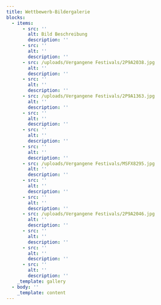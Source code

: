 ```yaml
---
title: Wettbewerb-Bildergalerie
blocks:
  - items:
      - src: ''
        alt: Bild Beschreibung
        description: ''
      - src: ''
        alt: ''
        description: ''
      - src: /uploads/Vergangene Festivals/2P9A2038.jpg
        alt: ''
        description: ''
      - src: ''
        alt: ''
        description: ''
      - src: /uploads/Vergangene Festivals/2P9A1363.jpg
        alt: ''
        description: ''
      - src: ''
        alt: ''
        description: ''
      - src: ''
        alt: ''
        description: ''
      - src: ''
        alt: ''
        description: ''
      - src: /uploads/Vergangene Festivals/MSFX8295.jpg
        alt: ''
        description: ''
      - src: ''
        alt: ''
        description: ''
      - src: ''
        alt: ''
        description: ''
      - src: /uploads/Vergangene Festivals/2P9A2046.jpg
        alt: ''
        description: ''
      - src: ''
        alt: ''
        description: ''
      - src: ''
        alt: ''
        description: ''
      - src: ''
        alt: ''
        description: ''
    _template: gallery
  - body: ''
    _template: content
---
```




